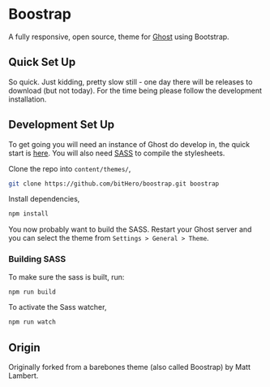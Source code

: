 # Boostrap

A fully responsive, open source, theme for [Ghost](https://ghost.org/) using Bootstrap. 



## Quick Set Up

So quick. Just kidding, pretty slow still - one day there will be releases to download (but not today). For the time being please follow the development installation.

## Development Set Up

To get going you will need an instance of Ghost do develop in, the quick start is [here](https://github.com/TryGhost/Ghost#quick-start-install). You will also need [SASS](http://sass-lang.com/install) to compile the stylesheets.

Clone the repo into `content/themes/`,

```bash
git clone https://github.com/bitHero/boostrap.git boostrap
```

Install dependencies,

```bash
npm install
```

You now probably want to build the SASS. Restart your Ghost server and you can select the theme from `Settings > General > Theme`.

### Building SASS

To make sure the sass is built, run:

```bash
npm run build
```

To activate the Sass watcher,

```bash
npm run watch
```

## Origin

Originally forked from a barebones theme (also called Boostrap) by Matt Lambert.


